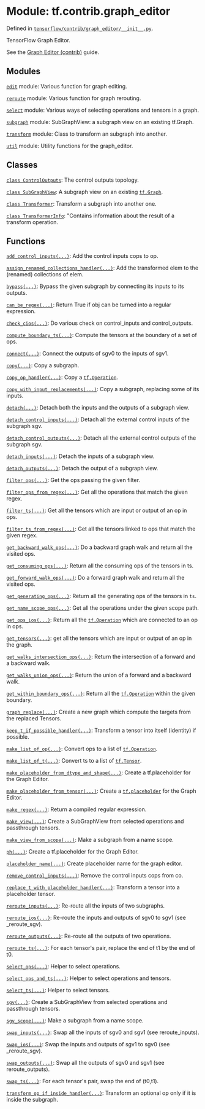 <div itemscope itemtype="http://developers.google.com/ReferenceObject">
<meta itemprop="name" content="tf.contrib.graph_editor" />
</div>

# Module: tf.contrib.graph_editor



Defined in [`tensorflow/contrib/graph_editor/__init__.py`](https://www.tensorflow.org/code/tensorflow/contrib/graph_editor/__init__.py).

TensorFlow Graph Editor.

See the <a href="../../../../api_guides/python/contrib.graph_editor.md">Graph Editor (contrib)</a> guide.

## Modules

[`edit`](../../tf/contrib/graph_editor/edit.md) module: Various function for graph editing.

[`reroute`](../../tf/contrib/graph_editor/reroute.md) module: Various function for graph rerouting.

[`select`](../../tf/contrib/graph_editor/select.md) module: Various ways of selecting operations and tensors in a graph.

[`subgraph`](../../tf/contrib/graph_editor/subgraph.md) module: SubGraphView: a subgraph view on an existing tf.Graph.

[`transform`](../../tf/contrib/graph_editor/transform.md) module: Class to transform an subgraph into another.

[`util`](../../tf/contrib/graph_editor/util.md) module: Utility functions for the graph_editor.

## Classes

[`class ControlOutputs`](../../tf/contrib/graph_editor/ControlOutputs.md): The control outputs topology.

[`class SubGraphView`](../../tf/contrib/graph_editor/SubGraphView.md): A subgraph view on an existing <a href="../../tf/Graph.md"><code>tf.Graph</code></a>.

[`class Transformer`](../../tf/contrib/graph_editor/Transformer.md): Transform a subgraph into another one.

[`class TransformerInfo`](../../tf/contrib/graph_editor/TransformerInfo.md): "Contains information about the result of a transform operation.

## Functions

[`add_control_inputs(...)`](../../tf/contrib/graph_editor/add_control_inputs.md): Add the control inputs cops to op.

[`assign_renamed_collections_handler(...)`](../../tf/contrib/graph_editor/assign_renamed_collections_handler.md): Add the transformed elem to the (renamed) collections of elem.

[`bypass(...)`](../../tf/contrib/graph_editor/bypass.md): Bypass the given subgraph by connecting its inputs to its outputs.

[`can_be_regex(...)`](../../tf/contrib/graph_editor/can_be_regex.md): Return True if obj can be turned into a regular expression.

[`check_cios(...)`](../../tf/contrib/graph_editor/check_cios.md): Do various check on control_inputs and control_outputs.

[`compute_boundary_ts(...)`](../../tf/contrib/graph_editor/compute_boundary_ts.md): Compute the tensors at the boundary of a set of ops.

[`connect(...)`](../../tf/contrib/graph_editor/connect.md): Connect the outputs of sgv0 to the inputs of sgv1.

[`copy(...)`](../../tf/contrib/graph_editor/copy.md): Copy a subgraph.

[`copy_op_handler(...)`](../../tf/contrib/graph_editor/copy_op_handler.md): Copy a <a href="../../tf/Operation.md"><code>tf.Operation</code></a>.

[`copy_with_input_replacements(...)`](../../tf/contrib/graph_editor/copy_with_input_replacements.md): Copy a subgraph, replacing some of its inputs.

[`detach(...)`](../../tf/contrib/graph_editor/detach.md): Detach both the inputs and the outputs of a subgraph view.

[`detach_control_inputs(...)`](../../tf/contrib/graph_editor/detach_control_inputs.md): Detach all the external control inputs of the subgraph sgv.

[`detach_control_outputs(...)`](../../tf/contrib/graph_editor/detach_control_outputs.md): Detach all the external control outputs of the subgraph sgv.

[`detach_inputs(...)`](../../tf/contrib/graph_editor/detach_inputs.md): Detach the inputs of a subgraph view.

[`detach_outputs(...)`](../../tf/contrib/graph_editor/detach_outputs.md): Detach the output of a subgraph view.

[`filter_ops(...)`](../../tf/contrib/graph_editor/filter_ops.md): Get the ops passing the given filter.

[`filter_ops_from_regex(...)`](../../tf/contrib/graph_editor/filter_ops_from_regex.md): Get all the operations that match the given regex.

[`filter_ts(...)`](../../tf/contrib/graph_editor/filter_ts.md): Get all the tensors which are input or output of an op in ops.

[`filter_ts_from_regex(...)`](../../tf/contrib/graph_editor/filter_ts_from_regex.md): Get all the tensors linked to ops that match the given regex.

[`get_backward_walk_ops(...)`](../../tf/contrib/graph_editor/get_backward_walk_ops.md): Do a backward graph walk and return all the visited ops.

[`get_consuming_ops(...)`](../../tf/contrib/graph_editor/get_consuming_ops.md): Return all the consuming ops of the tensors in ts.

[`get_forward_walk_ops(...)`](../../tf/contrib/graph_editor/get_forward_walk_ops.md): Do a forward graph walk and return all the visited ops.

[`get_generating_ops(...)`](../../tf/contrib/graph_editor/get_generating_ops.md): Return all the generating ops of the tensors in `ts`.

[`get_name_scope_ops(...)`](../../tf/contrib/graph_editor/get_name_scope_ops.md): Get all the operations under the given scope path.

[`get_ops_ios(...)`](../../tf/contrib/graph_editor/get_ops_ios.md): Return all the <a href="../../tf/Operation.md"><code>tf.Operation</code></a> which are connected to an op in ops.

[`get_tensors(...)`](../../tf/contrib/graph_editor/get_tensors.md): get all the tensors which are input or output of an op in the graph.

[`get_walks_intersection_ops(...)`](../../tf/contrib/graph_editor/get_walks_intersection_ops.md): Return the intersection of a forward and a backward walk.

[`get_walks_union_ops(...)`](../../tf/contrib/graph_editor/get_walks_union_ops.md): Return the union of a forward and a backward walk.

[`get_within_boundary_ops(...)`](../../tf/contrib/graph_editor/get_within_boundary_ops.md): Return all the <a href="../../tf/Operation.md"><code>tf.Operation</code></a> within the given boundary.

[`graph_replace(...)`](../../tf/contrib/graph_editor/graph_replace.md): Create a new graph which compute the targets from the replaced Tensors.

[`keep_t_if_possible_handler(...)`](../../tf/contrib/graph_editor/keep_t_if_possible_handler.md): Transform a tensor into itself (identity) if possible.

[`make_list_of_op(...)`](../../tf/contrib/graph_editor/make_list_of_op.md): Convert ops to a list of <a href="../../tf/Operation.md"><code>tf.Operation</code></a>.

[`make_list_of_t(...)`](../../tf/contrib/graph_editor/make_list_of_t.md): Convert ts to a list of <a href="../../tf/Tensor.md"><code>tf.Tensor</code></a>.

[`make_placeholder_from_dtype_and_shape(...)`](../../tf/contrib/graph_editor/make_placeholder_from_dtype_and_shape.md): Create a tf.placeholder for the Graph Editor.

[`make_placeholder_from_tensor(...)`](../../tf/contrib/graph_editor/make_placeholder_from_tensor.md): Create a <a href="../../tf/placeholder.md"><code>tf.placeholder</code></a> for the Graph Editor.

[`make_regex(...)`](../../tf/contrib/graph_editor/make_regex.md): Return a compiled regular expression.

[`make_view(...)`](../../tf/contrib/graph_editor/make_view.md): Create a SubGraphView from selected operations and passthrough tensors.

[`make_view_from_scope(...)`](../../tf/contrib/graph_editor/make_view_from_scope.md): Make a subgraph from a name scope.

[`ph(...)`](../../tf/contrib/graph_editor/make_placeholder_from_dtype_and_shape.md): Create a tf.placeholder for the Graph Editor.

[`placeholder_name(...)`](../../tf/contrib/graph_editor/placeholder_name.md): Create placeholder name for the graph editor.

[`remove_control_inputs(...)`](../../tf/contrib/graph_editor/remove_control_inputs.md): Remove the control inputs cops from co.

[`replace_t_with_placeholder_handler(...)`](../../tf/contrib/graph_editor/replace_t_with_placeholder_handler.md): Transform a tensor into a placeholder tensor.

[`reroute_inputs(...)`](../../tf/contrib/graph_editor/reroute_inputs.md): Re-route all the inputs of two subgraphs.

[`reroute_ios(...)`](../../tf/contrib/graph_editor/reroute_ios.md): Re-route the inputs and outputs of sgv0 to sgv1 (see _reroute_sgv).

[`reroute_outputs(...)`](../../tf/contrib/graph_editor/reroute_outputs.md): Re-route all the outputs of two operations.

[`reroute_ts(...)`](../../tf/contrib/graph_editor/reroute_ts.md): For each tensor's pair, replace the end of t1 by the end of t0.

[`select_ops(...)`](../../tf/contrib/graph_editor/select_ops.md): Helper to select operations.

[`select_ops_and_ts(...)`](../../tf/contrib/graph_editor/select_ops_and_ts.md): Helper to select operations and tensors.

[`select_ts(...)`](../../tf/contrib/graph_editor/select_ts.md): Helper to select tensors.

[`sgv(...)`](../../tf/contrib/graph_editor/make_view.md): Create a SubGraphView from selected operations and passthrough tensors.

[`sgv_scope(...)`](../../tf/contrib/graph_editor/make_view_from_scope.md): Make a subgraph from a name scope.

[`swap_inputs(...)`](../../tf/contrib/graph_editor/swap_inputs.md): Swap all the inputs of sgv0 and sgv1 (see reroute_inputs).

[`swap_ios(...)`](../../tf/contrib/graph_editor/swap_ios.md): Swap the inputs and outputs of sgv1 to sgv0 (see _reroute_sgv).

[`swap_outputs(...)`](../../tf/contrib/graph_editor/swap_outputs.md): Swap all the outputs of sgv0 and sgv1 (see reroute_outputs).

[`swap_ts(...)`](../../tf/contrib/graph_editor/swap_ts.md): For each tensor's pair, swap the end of (t0,t1).

[`transform_op_if_inside_handler(...)`](../../tf/contrib/graph_editor/transform_op_if_inside_handler.md): Transform an optional op only if it is inside the subgraph.

